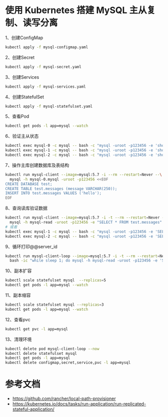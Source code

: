 # 使用 Kubernetes 搭建 MySQL 主从复制、读写分离

1、创建ConfigMap

```bash
kubectl apply -f mysql-configmap.yaml
```

2、创建Secret

```bash
kubectl apply -f mysql-secret.yaml
```

3、创建Services

```bash
kubectl apply -f mysql-services.yaml
```

4、创建StatefulSet

```bash
kubectl apply -f mysql-statefulset.yaml
```

5、查看Pod

```bash
kubectl get pods -l app=mysql --watch
```

6、验证主从状态

```bash
kubectl exec mysql-0 -c mysql -- bash -c "mysql -uroot -p123456 -e 'show master status \G'"
kubectl exec mysql-1 -c mysql -- bash -c "mysql -uroot -p123456 -e 'show slave status \G'"
kubectl exec mysql-2 -c mysql -- bash -c "mysql -uroot -p123456 -e 'show slave status \G'"
```

7、操作主库创建数据库及表结构

```bash
kubectl run mysql-client --image=mysql:5.7 -i --rm --restart=Never --\
  mysql -h mysql-0.mysql -uroot -p123456 <<EOF
CREATE DATABASE test;
CREATE TABLE test.messages (message VARCHAR(250));
INSERT INTO test.messages VALUES ('hello');
EOF
```

8、查询读库验证数据

```bash
kubectl run mysql-client --image=mysql:5.7 -i -t --rm --restart=Never --\
  mysql -h mysql-read -uroot -p123456 -e "SELECT * FROM test.messages"
# 或者
kubectl exec mysql-1 -c mysql -- bash -c "mysql -uroot -p123456 -e 'SELECT * FROM test.messages'"
kubectl exec mysql-2 -c mysql -- bash -c "mysql -uroot -p123456 -e 'SELECT * FROM test.messages'"
```

9、循环打印@@server_id

```bash
kubectl run mysql-client-loop --image=mysql:5.7 -i -t --rm --restart=Never --\
  bash -ic "while sleep 1; do mysql -h mysql-read -uroot -p123456 -e 'SELECT @@server_id,NOW()'; done"
```

10、副本扩容

```bash
kubectl scale statefulset mysql  --replicas=5
kubectl get pods -l app=mysql --watch
```

11、副本缩容

```bash
kubectl scale statefulset mysql --replicas=3
kubectl get pods -l app=mysql --watch
```

12、查看pvc

```bash
kubectl get pvc -l app=mysql
```

13、清理环境

```bash
kubectl delete pod mysql-client-loop --now
kubectl delete statefulset mysql
kubectl get pods -l app=mysql
kubectl delete configmap,secret,service,pvc -l app=mysql
```


# 参考文档

- https://github.com/rancher/local-path-provisioner
- https://kubernetes.io/docs/tasks/run-application/run-replicated-stateful-application/
